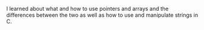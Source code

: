  I learned about what and how to use pointers and arrays and the differences between the two as well as how to use and manipulate strings in C.
